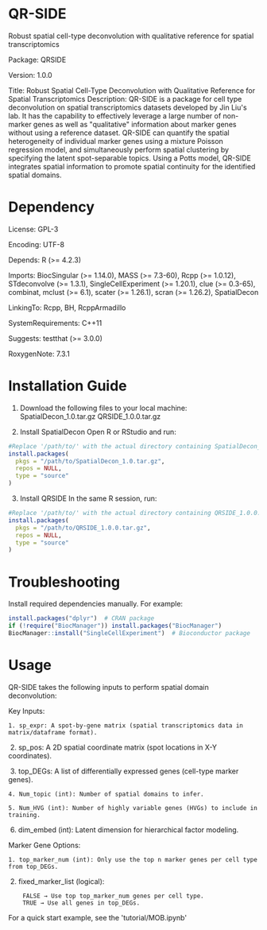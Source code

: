 # QR-SIDE
Robust spatial cell-type deconvolution with qualitative reference for spatial transcriptomics

Package: QRSIDE

Version: 1.0.0

Title: Robust Spatial Cell-Type Deconvolution with Qualitative Reference for Spatial Transcriptomics
Description: QR-SIDE is a package for cell type deconvolution on spatial transcriptomics datasets developed by Jin Liu's lab. It has the capability to effectively leverage a large number of non-marker genes as well as "qualitative" information about marker genes without using a reference dataset. QR-SIDE can quantify the spatial heterogeneity of individual marker genes using a mixture Poisson regression model, and simultaneously perform spatial clustering by specifying the latent spot-separable topics. Using a Potts model, QR-SIDE integrates spatial information to promote spatial continuity for the identified spatial domains.

# Dependency
License: GPL-3 

Encoding: UTF-8

Depends: 
    R (>= 4.2.3)
    
Imports:
    BiocSingular (>= 1.14.0),
    MASS (>= 7.3-60),
    Rcpp (>= 1.0.12),
    STdeconvolve (>= 1.3.1),
    SingleCellExperiment (>= 1.20.1),
    clue (>= 0.3-65),
    combinat,
    mclust (>= 6.1),
    scater (>= 1.26.1),
    scran (>= 1.26.2),
    SpatialDecon
    
LinkingTo: 
    Rcpp,
    BH,
    RcppArmadillo
    
SystemRequirements: C++11

Suggests: 
    testthat (>= 3.0.0)
    
RoxygenNote: 7.3.1

# Installation Guide
1. Download the following files to your local machine:
    SpatialDecon_1.0.tar.gz
    QRSIDE_1.0.0.tar.gz
   
2. Install SpatialDecon
    Open ​​R​​ or ​​RStudio​​ and run:
```r
#Replace '/path/to/' with the actual directory containing SpatialDecon_1.0.tar.gz
install.packages(
  pkgs = "/path/to/SpatialDecon_1.0.tar.gz",
  repos = NULL,
  type = "source"
)
```
3. Install QRSIDE
In the same R session, run:
```r
#Replace '/path/to/' with the actual directory containing QRSIDE_1.0.0.tar.gz
install.packages(
  pkgs = "/path/to/QRSIDE_1.0.0.tar.gz",
  repos = NULL,
  type = "source"
)
```

# Troubleshooting
Install required dependencies manually. For example:
```r
install.packages("dplyr")  # CRAN package
if (!require("BiocManager")) install.packages("BiocManager")
BiocManager::install("SingleCellExperiment")  # Bioconductor package
```

# Usage
QR-SIDE​​ takes the following inputs to perform spatial domain deconvolution:

Key Inputs:

    1. sp_expr​​: A ​​spot-by-gene matrix​​ (spatial transcriptomics data in matrix/dataframe format).
    
​​    2. sp_pos​​: A ​​2D spatial coordinate matrix​​ (spot locations in X-Y coordinates).

​​    3. top_DEGs​​: A ​​list of differentially expressed genes​​ (cell-type marker genes).

    ​​4. Num_topic​​ (int): Number of spatial domains to infer.
    
    ​​5. Num_HVG​​ (int): Number of highly variable genes (HVGs) to include in training.
    
​​    6. dim_embed​​ (int): Latent dimension for hierarchical factor modeling.

Marker Gene Options: 

    1. top_marker_num​​ (int): Only use the ​​top n marker genes​​ per cell type from top_DEGs.
    
​​    2. fixed_marker_list​​ (logical):

        FALSE → Use top top_marker_num genes per cell type.
        TRUE → Use all genes in top_DEGs.

For a quick start example, see the 'tutorial/MOB.ipynb'

